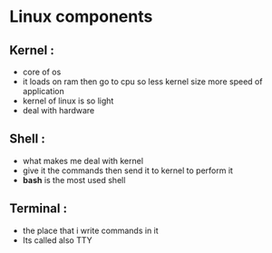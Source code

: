 # Linux components

## Kernel :

- core of os
- it loads on ram then go to cpu so less kernel size more speed of application
- kernel of linux is so light
- deal with hardware

## Shell :

- what makes me deal with kernel
- give it the commands then send it to kernel to perform it
- **bash** is the most used shell

## Terminal :

- the place that i write commands in it
- Its called also TTY 
